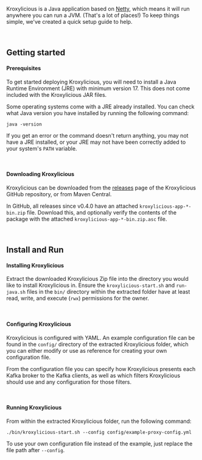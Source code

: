 Kroxylicious is a Java application based on [Netty](https://netty.io/), which means it will run anywhere you can run a JVM. (That's a lot of places!)
To keep things simple, we've created a quick setup guide to help.

<br />

## Getting started

#### Prerequisites

To get started deploying Kroxylicious, you will need to install a Java Runtime Environment (JRE) with minimum version 17. This does not come included with the Kroxylicious JAR files.

Some operating systems come with a JRE already installed. You can check what Java version you have installed by running the following command:

```shell
java -version
```

If you get an error or the command doesn't return anything, you may not have a JRE installed, or your JRE may not have been correctly added to your system's `PATH` variable.

<br />

#### Downloading Kroxylicious

Kroxylicious can be downloaded from the [releases](https://github.com/kroxylicious/kroxylicious/releases) page of the Kroxylicious GitHub repository, or from Maven Central.

In GitHub, all releases since v0.4.0 have an attached `kroxylicious-app-*-bin.zip` file. Download this, and optionally verify the contents of the package with the attached `kroxylicious-app-*-bin.zip.asc` file.

<br />

## Install and Run

#### Installing Kroxylicious

Extract the downloaded Kroxylicious Zip file into the directory you would like to install Kroxylicious in. Ensure the `kroxylicious-start.sh` and `run-java.sh` files in the `bin/` directory within the extracted folder have at least read, write, and execute (`rwx`) permissions for the owner.

<br />

#### Configuring Kroxylicious

Kroxylicious is configured with YAML. An example configuration file can be found in the `config/` directory of the extracted Kroxylicious folder, which you can either modify or use as reference for creating your own configuration file.

From the configuration file you can specify how Kroxylicious presents each Kafka broker to the Kafka clients, as well as which filters Kroxylicious should use and any configuration for those filters.

<br />

#### Running Kroxylicious

From within the extracted Kroxylicious folder, run the following command:

```shell
./bin/kroxylicious-start.sh --config config/example-proxy-config.yml
```

To use your own configuration file instead of the example, just replace the file path after `--config`.